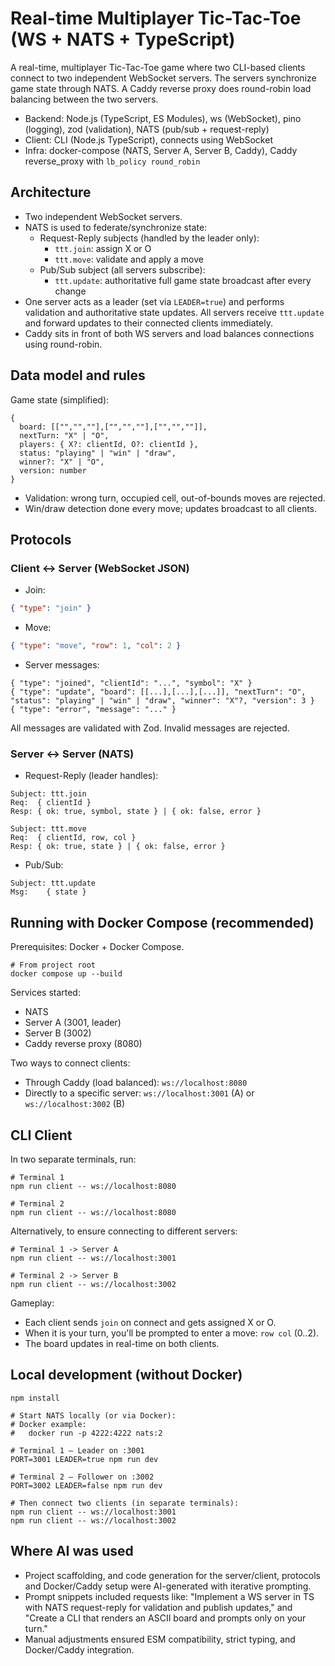 # Real-time Multiplayer Tic-Tac-Toe (WS + NATS + TypeScript)

A real-time, multiplayer Tic-Tac-Toe game where two CLI-based clients connect to two independent WebSocket servers. The servers synchronize game state through NATS. A Caddy reverse proxy does round-robin load balancing between the two servers.

- Backend: Node.js (TypeScript, ES Modules), ws (WebSocket), pino (logging), zod (validation), NATS (pub/sub + request-reply)
- Client: CLI (Node.js TypeScript), connects using WebSocket
- Infra: docker-compose (NATS, Server A, Server B, Caddy), Caddy reverse_proxy with `lb_policy round_robin`

## Architecture

- Two independent WebSocket servers.
- NATS is used to federate/synchronize state:
  - Request-Reply subjects (handled by the leader only):
    - `ttt.join`: assign X or O
    - `ttt.move`: validate and apply a move
  - Pub/Sub subject (all servers subscribe):
    - `ttt.update`: authoritative full game state broadcast after every change
- One server acts as a leader (set via `LEADER=true`) and performs validation and authoritative state updates. All servers receive `ttt.update` and forward updates to their connected clients immediately.
- Caddy sits in front of both WS servers and load balances connections using round-robin.

## Data model and rules

Game state (simplified):

```text
{
  board: [["","",""],["","",""],["","",""]],
  nextTurn: "X" | "O",
  players: { X?: clientId, O?: clientId },
  status: "playing" | "win" | "draw",
  winner?: "X" | "O",
  version: number
}
```

- Validation: wrong turn, occupied cell, out-of-bounds moves are rejected.
- Win/draw detection done every move; updates broadcast to all clients.

## Protocols

### Client ↔ Server (WebSocket JSON)

- Join:

```json
{ "type": "join" }
```

- Move:

```json
{ "type": "move", "row": 1, "col": 2 }
```

- Server messages:

```text
{ "type": "joined", "clientId": "...", "symbol": "X" }
{ "type": "update", "board": [[...],[...],[...]], "nextTurn": "O", "status": "playing" | "win" | "draw", "winner": "X"?, "version": 3 }
{ "type": "error", "message": "..." }
```

All messages are validated with Zod. Invalid messages are rejected.

### Server ↔ Server (NATS)

- Request-Reply (leader handles):

```text
Subject: ttt.join
Req:  { clientId }
Resp: { ok: true, symbol, state } | { ok: false, error }

Subject: ttt.move
Req:  { clientId, row, col }
Resp: { ok: true, state } | { ok: false, error }
```

- Pub/Sub:

```text
Subject: ttt.update
Msg:    { state }
```

## Running with Docker Compose (recommended)

Prerequisites: Docker + Docker Compose.

```shell
# From project root
docker compose up --build
```

Services started:

- NATS
- Server A (3001, leader)
- Server B (3002)
- Caddy reverse proxy (8080)

Two ways to connect clients:

- Through Caddy (load balanced): `ws://localhost:8080`
- Directly to a specific server: `ws://localhost:3001` (A) or `ws://localhost:3002` (B)

## CLI Client

In two separate terminals, run:

```shell
# Terminal 1
npm run client -- ws://localhost:8080

# Terminal 2
npm run client -- ws://localhost:8080
```

Alternatively, to ensure connecting to different servers:

```shell
# Terminal 1 -> Server A
npm run client -- ws://localhost:3001

# Terminal 2 -> Server B
npm run client -- ws://localhost:3002
```

Gameplay:

- Each client sends `join` on connect and gets assigned X or O.
- When it is your turn, you'll be prompted to enter a move: `row col` (0..2).
- The board updates in real-time on both clients.

## Local development (without Docker)

```shell
npm install

# Start NATS locally (or via Docker):
# Docker example:
#   docker run -p 4222:4222 nats:2

# Terminal 1 — Leader on :3001
PORT=3001 LEADER=true npm run dev

# Terminal 2 — Follower on :3002
PORT=3002 LEADER=false npm run dev

# Then connect two clients (in separate terminals):
npm run client -- ws://localhost:3001
npm run client -- ws://localhost:3002
```

## Where AI was used

- Project scaffolding, and code generation for the server/client, protocols and Docker/Caddy setup were AI-generated with iterative prompting.
- Prompt snippets included requests like: "Implement a WS server in TS with NATS request-reply for validation and publish updates," and "Create a CLI that renders an ASCII board and prompts only on your turn."
- Manual adjustments ensured ESM compatibility, strict typing, and Docker/Caddy integration.
